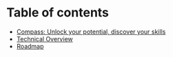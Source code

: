# Table of contents

* [Compass: Unlock your potential, discover your skills](README.md)
* [Technical Overview](technical-overview.md)
* [Roadmap](roadmap.md)
